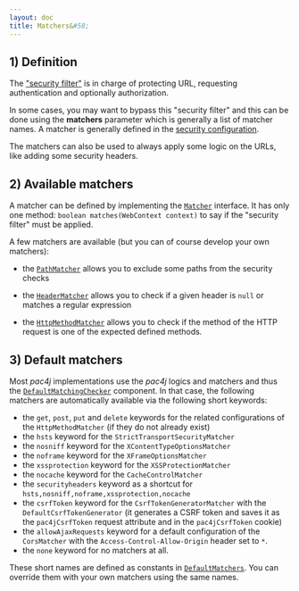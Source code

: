 ```yaml
---
layout: doc
title: Matchers&#58;
---
```


## 1) Definition

The ["security filter"](security-filter.html) is in charge of protecting URL, requesting authentication and optionally authorization.

In some cases, you may want to bypass this "security filter" and this can be done using the **matchers** parameter which is generally a list of matcher names. A matcher is generally defined in the [security configuration](config.html).

The matchers can also be used to always apply some logic on the URLs, like adding some security headers.


## 2) Available matchers

A matcher can be defined by implementing the [`Matcher`](https://github.com/pac4j/pac4j/blob/master/pac4j-core/src/main/java/org/pac4j/core/matching/Matcher.java) interface. It has only one method: `boolean matches(WebContext context)` to say if the "security filter" must be applied.

A few matchers are available (but you can of course develop your own matchers):

- the [`PathMatcher`](https://github.com/pac4j/pac4j/blob/master/pac4j-core/src/main/java/org/pac4j/core/matching/matcher/PathMatcher.java) allows you to exclude some paths from the security checks

- the [`HeaderMatcher`](https://github.com/pac4j/pac4j/blob/master/pac4j-core/src/main/java/org/pac4j/core/matching/matcher/HeaderMatcher.java) allows you to check if a given header is `null` or matches a regular expression

- the [`HttpMethodMatcher`](https://github.com/pac4j/pac4j/blob/master/pac4j-core/src/main/java/org/pac4j/core/matching/matcher/HttpMethodMatcher.java) allows you to check if the method of the HTTP request is one of the expected defined methods.


## 3) Default matchers

Most *pac4j* implementations use the *pac4j* logics and matchers and thus the [`DefaultMatchingChecker`](https://github.com/pac4j/pac4j/blob/master/pac4j-core/src/main/java/org/pac4j/core/matching/checker/DefaultMatchingChecker.java) component. In that case, the following matchers are automatically available via the following short keywords:

- the `get`, `post`, `put` and `delete` keywords for the related configurations of the `HttpMethodMatcher` (if they do not already exist)
- the `hsts` keyword for the `StrictTransportSecurityMatcher`
- the `nosniff` keyword for the `XContentTypeOptionsMatcher`
- the `noframe` keyword for the `XFrameOptionsMatcher`
- the `xssprotection` keyword for the `XSSProtectionMatcher`
- the `nocache` keyword for the `CacheControlMatcher`
- the `securityheaders` keyword as a shortcut for `hsts,nosniff,noframe,xssprotection,nocache`
- the `csrfToken` keyword for the `CsrfTokenGeneratorMatcher` with the `DefaultCsrfTokenGenerator` (it generates a CSRF token and saves it as the `pac4jCsrfToken` request attribute and in the `pac4jCsrfToken` cookie)
- the `allowAjaxRequests` keyword for a default configuration of the `CorsMatcher` with the `Access-Control-Allow-Origin` header set to `*`.
- the `none` keyword for no matchers at all.

These short names are defined as constants in [`DefaultMatchers`](https://github.com/pac4j/pac4j/blob/master/pac4j-core/src/main/java/org/pac4j/core/matching/matcher/DefaultMatchers.java). You can override them with your own matchers using the same names.
